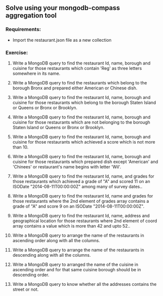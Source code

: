## Solve using your mongodb-compass aggregation tool

### Requirements:

- Import the restaurant.json file as a new collection

### Exercise:

1. Write a MongoDB query to find the restaurant Id, name, borough and cuisine for those restaurants which contain 'Reg' as three letters somewhere in its name.

2. Write a MongoDB query to find the restaurants which belong to the borough Bronx and prepared either American or Chinese dish.

3. Write a MongoDB query to find the restaurant Id, name, borough and cuisine for those restaurants which belong to the borough Staten Island or Queens or Bronx or Brooklyn.

4. Write a MongoDB query to find the restaurant Id, name, borough and cuisine for those restaurants which are not belonging to the borough Staten Island or Queens or Bronx or Brooklyn.

5. Write a MongoDB query to find the restaurant Id, name, borough and cuisine for those restaurants which achieved a score which is not more than 10.

6. Write a MongoDB query to find the restaurant Id, name, borough and cuisine for those restaurants which prepared dish except 'American' and 'Chinees' or restaurant's name begins with letter 'Wil'.

7. Write a MongoDB query to find the restaurant Id, name, and grades for those restaurants which achieved a grade of "A" and scored 11 on an ISODate "2014-08-11T00:00:00Z" among many of survey dates..

8. Write a MongoDB query to find the restaurant Id, name and grades for those restaurants where the 2nd element of grades array contains a grade of "A" and score 9 on an ISODate "2014-08-11T00:00:00Z".

9. Write a MongoDB query to find the restaurant Id, name, address and geographical location for those restaurants where 2nd element of coord array contains a value which is more than 42 and upto 52..

10. Write a MongoDB query to arrange the name of the restaurants in ascending order along with all the columns.

11. Write a MongoDB query to arrange the name of the restaurants in descending along with all the columns.

12. Write a MongoDB query to arranged the name of the cuisine in ascending order and for that same cuisine borough should be in descending order.

13. Write a MongoDB query to know whether all the addresses contains the street or not.
